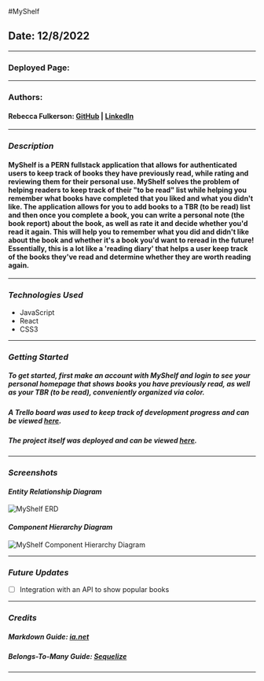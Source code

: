 #MyShelf

## **Date:** 12/8/2022

---

### **Deployed Page:** 

---

### **Authors:**

#### Rebecca Fulkerson: [GitHub](https://github.com/ralicynf) | [LinkedIn](https://www.linkedin.com/in/fulkersonrebecca/)

---

### **_Description_**

#### MyShelf is a PERN fullstack application that allows for authenticated users to keep track of books they have previously read, while rating and reviewing them for their personal use. MyShelf solves the problem of helping readers to keep track of their "to be read" list while helping you remember what books have completed that you liked and what you didn't like. The application allows for you to add books to a TBR (to be read) list and then once you complete a book, you can write a personal note (the book report) about the book, as well as rate it and decide whether you'd read it again. This will help you to remember what you did and didn't like about the book and whether it's a book you'd want to reread in the future! Essentially, this is a lot like a 'reading diary' that helps a user keep track of the books they've read and determine whether they are worth reading again.

---

### **_Technologies Used_**

- JavaScript
- React
- CSS3

---

### **_Getting Started_**

##### To get started, first make an account with MyShelf and login to see your personal homepage that shows books you have previously read, as well as your TBR (to be read), conveniently organized via color.

##### A Trello board was used to keep track of development progress and can be viewed [here](https://trello.com/b/pcs2wwF3/myshelf).

##### The project itself was deployed and can be viewed [here](url).

---

### **_Screenshots_**

#### _Entity Relationship Diagram_

![MyShelf ERD](https://i.imgur.com/St7F0Xk.png)

#### _Component Hierarchy Diagram_

![MyShelf Component Hierarchy Diagram](https://i.imgur.com/yBMznGQ.png)

---

### **_Future Updates_**

- [ ] Integration with an API to show popular books

---

### **_Credits_**

##### Markdown Guide: [ia.net](https://ia.net/writer/support/general/markdown-guide)

##### Belongs-To-Many Guide: [Sequelize](https://sequelize.org/v3/docs/associations/#belongs-to-many-associations)

---
